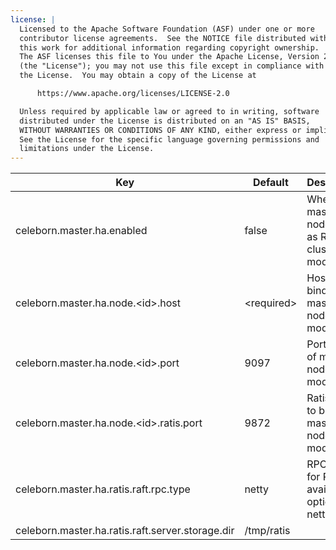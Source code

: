 ```yaml
---
license: |
  Licensed to the Apache Software Foundation (ASF) under one or more
  contributor license agreements.  See the NOTICE file distributed with
  this work for additional information regarding copyright ownership.
  The ASF licenses this file to You under the Apache License, Version 2.0
  (the "License"); you may not use this file except in compliance with
  the License.  You may obtain a copy of the License at

      https://www.apache.org/licenses/LICENSE-2.0

  Unless required by applicable law or agreed to in writing, software
  distributed under the License is distributed on an "AS IS" BASIS,
  WITHOUT WARRANTIES OR CONDITIONS OF ANY KIND, either express or implied.
  See the License for the specific language governing permissions and
  limitations under the License.
---
```


<!--begin-include-->
| Key | Default | Description | Since | Alternatives |
| --- | ------- | ----------- | ----- | ------------ |
| celeborn.master.ha.enabled | false | When true, master nodes run as Raft cluster mode. | 0.3.0 | celeborn.ha.enabled | 
| celeborn.master.ha.node.&lt;id&gt;.host | &lt;required&gt; | Host to bind of master node <id> in HA mode. | 0.3.0 | celeborn.ha.master.node.&lt;id&gt;.host | 
| celeborn.master.ha.node.&lt;id&gt;.port | 9097 | Port to bind of master node <id> in HA mode. | 0.3.0 | celeborn.ha.master.node.&lt;id&gt;.port | 
| celeborn.master.ha.node.&lt;id&gt;.ratis.port | 9872 | Ratis port to bind of master node <id> in HA mode. | 0.3.0 | celeborn.ha.master.node.&lt;id&gt;.ratis.port | 
| celeborn.master.ha.ratis.raft.rpc.type | netty | RPC type for Ratis, available options: netty, grpc. | 0.3.0 | celeborn.ha.master.ratis.raft.rpc.type | 
| celeborn.master.ha.ratis.raft.server.storage.dir | /tmp/ratis |  | 0.3.0 | celeborn.ha.master.ratis.raft.server.storage.dir | 
<!--end-include-->
